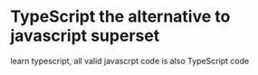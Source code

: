 # TypeScript the alternative to javascript superset

learn typescript, all valid javascrpt  code is also TypeScript code
